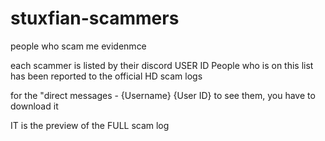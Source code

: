 # stuxfian-scammers
people who scam me evidenmce

each scammer is listed by their  discord USER ID
People who is on this list has been reported to the official HD scam logs


for the "direct messages - {Username} {User ID} to see them, you have to download it

IT is the preview of the FULL scam log
